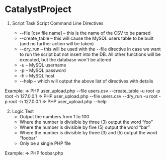 # CatalystProject
1. Script Task
Script Command Line Directives

	* --file [csv file name] – this is the name of the CSV to be parsed 
	* --create_table – this will cause the MySQL users table to be built (and no further action will be taken)
	* --dry_run – this will be used with the --file directive in case we want to run the
	script but not insert into the DB. All other functions will be executed, but the
	database won't be altered
	* -u – MySQL username
	* -p – MySQL password
	* -h – MySQL host
	* --help – which will output the above list of directives with details

Example:
	=> PHP user_upload.php --file users.csv --create_table -u root -p root -h 127.0.0.1
	=> PHP user_upload.php --file users.csv --dry_run -u root -p root -h 127.0.0.1
	=> PHP user_upload.php --help

2. Logic Test 
	* Output the numbers from 1 to 100
	* Where the number is divisible by three (3) output the word “foo”
	* Where the number is divisible by five (5) output the word “bar”
	* Where the number is divisible by three (3) and (5) output the word “foobar”
	* Only be a single PHP file

Example:
	=> PHP foobar.php